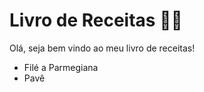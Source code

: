 # Livro de Receitas :man_cook:

Olá, seja bem vindo ao meu livro de receitas!

- Filé a Parmegiana
- Pavê